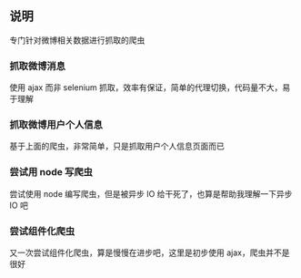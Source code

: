 

## 说明

专门针对微博相关数据进行抓取的爬虫

### 抓取微博消息

使用 ajax 而非 selenium 抓取，效率有保证，简单的代理切换，代码量不大，易于理解

### 抓取微博用户个人信息

基于上面的爬虫，非常简单，只是抓取用户个人信息页面而已

### 尝试用 node 写爬虫  

尝试使用 node 编写爬虫，但是被异步 IO 给干死了，也算是帮助我理解一下异步 IO 吧

### 尝试组件化爬虫  

又一次尝试组件化爬虫，算是慢慢在进步吧，这里是初步使用 ajax，爬虫并不是很好

